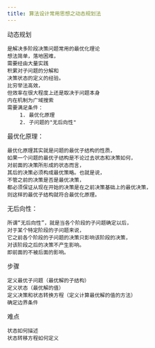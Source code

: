 ```yaml
---
title: 算法设计常用思想之动态规划法
---
```


动态规划

    是解决多阶段决策问题常用的最优化理论
    想法简单，落地困难，
    需要经由大量实践
    积累对子问题的分解和
    决策状态的定义的经验。
    比穷举法高效，
    但效率在很大程度上还是取决于问题本身
    内在机制为广域搜索
    需要满足条件：
        1. 最优化原理
        2. 子问题的"无后向性"

最优化原理：

    最优化原理其实就是问题的最优子结构的性质，
    如果一个问题的最优子结构是不论过去状态和决策如何，
    对前面的决策所形成的状态而言，
    其后的决策必须构成最优策略。也就是说，
    不管之前的决策是否是最优决策，
    都必须保证从现在开始的决策是在之前决策基础上的最优决策，
    则这样的最优子结构就符合最优化原理。

无后向性：

    所谓“无后向性”，就是当各个阶段的子问题确定以后，
    对于某个特定阶段的子问题来说，
    它之前各个阶段的子问题的决策只影响该阶段的决策，
    对该阶段之后的决策不产生影响。
    即前面的不被后面的影响。
    

步骤
    
    定义最优子问题（最优解的子结构）
    定义状态（最优解的值）
    定义决策和状态转换方程（定义计算最优解的值的方法）
    确定边界条件
    
难点
    
    状态如何描述
    状态转移方程如何定义

